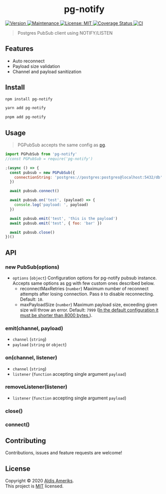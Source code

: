 <h1 align="center">pg-notify</h1>
<p>
    <a href="https://www.npmjs.com/package/pg-notify" target="_blank">
        <img alt="Version" src="https://img.shields.io/npm/v/pg-notify.svg">
    </a>
    <a href="https://github.com/aldis-ameriks/pg-notify/graphs/commit-activity" target="_blank">
        <img alt="Maintenance" src="https://img.shields.io/badge/Maintained%3F-yes-green.svg" />
    </a>
    <a href="https://github.com/aldis-ameriks/pg-notify/blob/main/LICENSE" target="_blank">
        <img alt="License: MIT" src="https://img.shields.io/github/license/aldis-ameriks/pg-notify" />
    </a>
    <a href='https://coveralls.io/github/aldis-ameriks/pg-notify?branch=main'>
        <img src='https://coveralls.io/repos/github/aldis-ameriks/pg-notify/badge.svg?branch=main' alt='Coverage Status' />
    </a>
    <a href="https://github.com/aldis-ameriks/pg-notify/workflows/CI/badge.svg" target="_blank">
        <img alt="CI" src="https://github.com/aldis-ameriks/pg-notify/workflows/CI/badge.svg" />
    </a>
</p>

> Postgres PubSub client using NOTIFY/LISTEN


## Features
- Auto reconnect
- Payload size validation
- Channel and payload sanitization


## Install

```sh
npm install pg-notify
```
```sh
yarn add pg-notify
```

```sh
pnpm add pg-notify
```

## Usage

> PGPubSub accepts the same config as [pg](https://github.com/brianc/node-postgres).

```js
import PGPubSub from 'pg-notify'
//const PGPubSub = require('pg-notify')

;(async () => {
  const pubsub = new PGPubSub({ 
    connectionString: 'postgres://postgres:postgres@localhost:5432/db'
  })

  await pubsub.connect()

  await pubsub.on('test', (payload) => {
    console.log('payload: ', payload)
  })

  await pubsub.emit('test', 'this is the payload')
  await pubsub.emit('test', { foo: 'bar' })

  await pubsub.close()
})()
```

## API

### new PubSub(options)
- `options` (`object`) Configuration options for pg-notify pubsub instance. Accepts same options as [pg](https://github.com/brianc/node-postgres) with few custom ones described below.
    - reconnectMaxRetries (`number`) Maximum number of reconnect attempts after losing connection. Pass `0` to disable reconnecting. Default: `10`.
    - maxPayloadSize (`number`) Maximum payload size, exceeding given size will throw an error. Default: `7999` ([In the default configuration it must be shorter than 8000 bytes.](https://www.postgresql.org/docs/current/sql-notify.html)).

### emit(channel, payload)
- `channel` (`string`)
- `payload` (`string` or `object`)

### on(channel, listener)
- `channel` (`string`)
- `listener` (`function` accepting single argument `payload`)

### removeListener(listener)
- `listener` (`function` accepting single argument `payload`)

### close()
### connect()

## Contributing

Contributions, issues and feature requests are welcome!

## License

Copyright © 2020 [Aldis Ameriks](https://github.com/aldis-ameriks).<br />
This project is [MIT](https://github.com/aldis-ameriks/pg-notify/blob/main/LICENSE) licensed.

